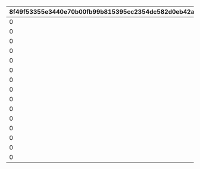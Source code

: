 |8f49f53355e3440e70b00fb99b815395cc2354dc582d0eb42aadb6cf481a153d|295ac27550b123a99629ce40321f9ff68bfb5820bc1d1850a061829419c35cf2|cf9c8c2c65af3fc223054e4f0bbd3f4f47d13a58467a9bd45428d2f546dcc1ca|29a3debddc6ac3081b15ac001273b1644ec80646af5bcfb8153a54d4b7795407|0527b884fa1d5e740a4cdff345367ae26e0cb83d6623cac6e501f9289651e595|4b16a3aa1eaa67fc6dbd0b8b5914d86d6314dcd4fe673886ac633d4ffc13c2d1|e999d54c0e4c5c652da39979579e62b10b7896fd1548dde711eb9cb634852212|58ce0a9c6fd70fca165c34ebe12f76696f17faacfe88d12de24227dccc652e1a|cebdc66de4bb1e3da6f2c4dd1cea3b02d4fa2de33360ffcdb14e8f1314855983|efcb4305203341ae1176fb8679690d4360af84ed9668ae44d036e3c52e0a064d|9f696995d9cb74ca26073c69c34836de0f5b390c1b5873c0c5536821367e3629|d522c7c3ffa117b444d070ce52c4368ffa8bfdddeaff95de1ab23e3bf1217c67|3c4aadfc2b981c8890a677c9036a3d385235c5a6f79c5efc61a9f3b16d8de65c|b38103da1d81e14b76ec2cfc7ee5533a254c2f134f55bedc6ef5f43c23f4a120|db6422f444104c8b3f50b02a528ac06b47fd9e57f98a046182b08db85a31cfae|6c3cd812f247dae6f007b3a40db727236542cb50d609b406e721e87f287cab53|1d68ab511897dd619a2ddce7e19c696c8fea83729de179ed89b5a4d305558acb|fdc8fe2e370a398fb8259cf3398b7c61760db339c734ffb8b2343fb980715c9e|0258a9553cfccbf9c300b8cb8dea0aa9725af18e22c496a49297618ca42e2338|
| --- | --- | --- | --- | --- | --- | --- | --- | --- | --- | --- | --- | --- | --- | --- | --- | --- | --- | --- |
|0|1|1002200|0|12|0|2|50|2|80|1|94002|0|0|50|23001|0|2000000|20004|
|0|51|1002200|0|12|0|2|40|2|80|2|94002|0|0|100|23001|0|1600000|20004|
|0|101|1002200|0|12|0|2|40|2|60|3|94002|0|0|200|23001|0|1400000|20004|
|0|201|1002200|0|12|0|2|35|2|60|4|94002|0|0|500|23001|0|1200000|20004|
|0|501|1002200|0|12|0|2|35|2|40|5|94002|0|0|1000|23001|0|1000000|20004|
|0|1001|1002200|0|12|0|2|30|2|40|6|94002|0|0|1500|23001|0|800000|20004|
|0|1501|1002200|0|12|0|2|25|2|40|7|94002|0|0|2000|23001|0|600000|20004|
|0|2001|1002200|0|12|0|2|25|2|80|8|94002|0|0|3000|23001|0|600000|20003|
|0|3001|1002200|0|12|0|2|20|2|60|9|94002|0|0|5000|23001|0|400000|20003|
|0|5001|1002200|0|12|0|2|15|2|40|10|94002|0|0|10000|23001|0|300000|20003|
|0|10001|1002200|0|12|0|2|10|2|20|11|94002|0|0|100000|23001|0|200000|20003|
|0|100001|1002200|0|12|0|2|5|2|12|12|94002|0|0|200000|23001|0|100000|20003|
|0|200001|1002200|0|12|0|2|5|2|8|13|94002|0|0|300000|23001|0|80000|20003|
|0|300001|1002200|0|12|0|2|5|2|5|14|94002|0|0|400000|23001|0|60000|20003|
|0|400001|1002200|0|12|0|2|5|2|3|15|94002|0|0|-1|23001|0|50000|20003|